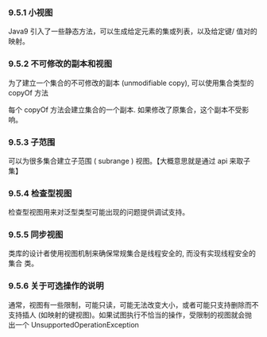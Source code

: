### 9.5.1 小视图

Java9 引入了一些静态方法，可以生成给定元素的集或列表，以及给定键/ 值对的映射。

### 9.5.2 不可修改的副本和视图

为了建立一个集合的不可修改的副本 (unmodifiable copy), 可以使用集合类型的 copyOf 方法

每个 copyOf 方法会建立集合的一个副本. 如果修改了原集合，这个副本不受影响。

### 9.5.3 子范围

可以为很多集合建立子范围 ( subrange ) 视图。【大概意思就是通过 api 来取子集】

### 9.5.4 检查型视图

检查型视图用来对泛型类型可能出现的问题提供调试支持。

### 9.5.5 同步视图

类库的设计者使用视图机制来确保常规集合是线程安全的, 而没有实现线程安全的集合 类。

### 9.5.6 关于可选操作的说明

通常，视图有一些限制，可能只读，可能无法改变大小，或者可能只支持删除而不 支持插人 (如映射的键视图)。如果试图执行不恰当的操作，受限制的视图就会抛出一个 UnsupportedOperationException 

